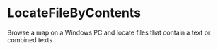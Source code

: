 # LocateFileByContents
Browse a map on a Windows PC and locate files that contain a text or combined texts
